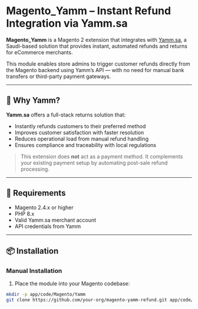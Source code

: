 # Magento_Yamm – Instant Refund Integration via Yamm.sa

**Magento_Yamm** is a Magento 2 extension that integrates with [Yamm.sa](https://yamm.sa/), a Saudi-based solution that provides instant, automated refunds and returns for eCommerce merchants.

This module enables store admins to trigger customer refunds directly from the Magento backend using Yamm’s API — with no need for manual bank transfers or third-party payment gateways.

---

## 🌟 Why Yamm?

**Yamm.sa** offers a full-stack returns solution that:
- Instantly refunds customers to their preferred method 
- Improves customer satisfaction with faster resolution
- Reduces operational load from manual refund handling
- Ensures compliance and traceability with local regulations

> This extension does **not** act as a payment method. It complements your existing payment setup by automating post-sale refund processing.

---

## 🧰 Requirements

- Magento 2.4.x or higher
- PHP 8.x
- Valid Yamm.sa merchant account
- API credentials from Yamm

---

## 📦 Installation

### Manual Installation

1. Place the module into your Magento codebase:

```bash
mkdir -p app/code/Magento/Yamm
git clone https://github.com/your-org/magento-yamm-refund.git app/code/Magento/Yamm
